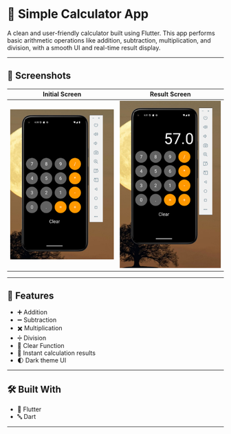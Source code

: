 # 🧮 Simple Calculator App

A clean and user-friendly calculator built using Flutter. This app performs basic arithmetic operations like addition, subtraction, multiplication, and division, with a smooth UI and real-time result display.

---

## 📸 Screenshots

| Initial Screen | Result Screen |
|----------------|----------------|
| ![Empty](https://github.com/Balahariharan333/Calculator_App/blob/master/CalculatorApp%20Screenshots/Screenshot%202025-06-12%20063108.png?raw=true) | ![Result](https://github.com/Balahariharan333/Calculator_App/blob/master/CalculatorApp%20Screenshots/Screenshot%202025-06-12%20063138.png?raw=true)|


---

## 🧠 Features

- ➕ Addition  
- ➖ Subtraction  
- ✖️ Multiplication  
- ➗ Division  
- 🧼 Clear Function  
- 🎯 Instant calculation results  
- 🌓 Dark theme UI

---

## 🛠️ Built With

- 💙 Flutter
- 🔤 Dart

---



